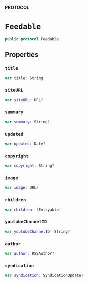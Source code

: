 **PROTOCOL**

# `Feedable`

```swift
public protocol Feedable
```

## Properties
### `title`

```swift
var title: String
```

### `siteURL`

```swift
var siteURL: URL?
```

### `summary`

```swift
var summary: String?
```

### `updated`

```swift
var updated: Date?
```

### `copyright`

```swift
var copyright: String?
```

### `image`

```swift
var image: URL?
```

### `children`

```swift
var children: [Entryable]
```

### `youtubeChannelID`

```swift
var youtubeChannelID: String?
```

### `author`

```swift
var author: RSSAuthor?
```

### `syndication`

```swift
var syndication: SyndicationUpdate?
```
